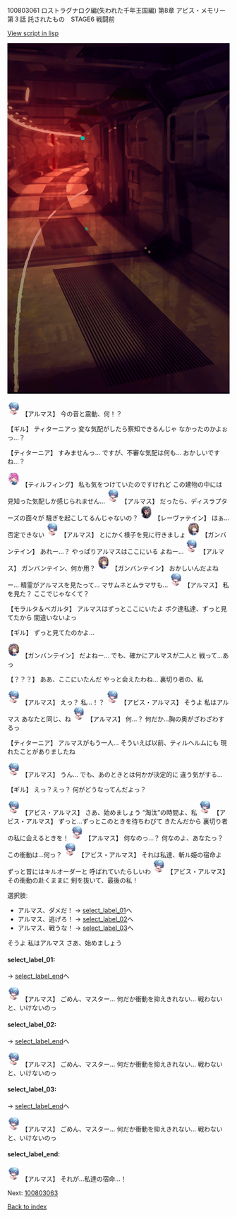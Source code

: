 100803061 ロストラグナロク編(失われた千年王国編) 第8章 アビス・メモリー 第３話 託されたもの　STAGE6 戦闘前

[View script in lisp](../scripts/100803061.txt)

![red_corridor.png](../images/backgrounds/red_corridor.png)

<img src="../images/units/3840001.png" alt="3840001.png" height="34"/>
【アルマス】
今の音と震動、何！？

【ギル】
ティターニアっ
変な気配がしたら察知できるんじゃ
なかったのかよぉっ…？

【ティターニア】
すみませんっ…
ですが、不審な気配は何も…
おかしいですね…？

<img src="../images/units/3101411.png" alt="3101411.png" height="34"/>
【ティルフィング】
私も気をつけていたのですけれど
この建物の中には
見知った気配しか感じられません…

<img src="../images/units/3840001.png" alt="3840001.png" height="34"/>
【アルマス】
だったら、ディスラプターズの面々が
騒ぎを起こしてるんじゃないの？

<img src="../images/units/3100211.png" alt="3100211.png" height="34"/>
【レーヴァテイン】
はぁ…否定できない

<img src="../images/units/3840001.png" alt="3840001.png" height="34"/>
【アルマス】
とにかく様子を見に行きましょ

<img src="../images/units/3600211.png" alt="3600211.png" height="34"/>
【ガンバンテイン】
あれー…？
やっぱりアルマスはここにいる
よねー…

<img src="../images/units/3840001.png" alt="3840001.png" height="34"/>
【アルマス】
ガンバンテイン、何か用？

<img src="../images/units/3600211.png" alt="3600211.png" height="34"/>
【ガンバンテイン】
おかしいんだよねー…
精霊がアルマスを見たって…
マサムネとムラマサも…

<img src="../images/units/3840001.png" alt="3840001.png" height="34"/>
【アルマス】
私を見た？
ここでじゃなくて？

【モラルタ＆ベガルタ】
アルマスはずっとここにいたよ
ボク達私達、ずっと見てたから
間違いないよっ

【ギル】
ずっと見てたのかよ…

<img src="../images/units/3600211.png" alt="3600211.png" height="34"/>
【ガンバンテイン】
だよねー…
でも、確かにアルマスが二人と
戦って…あっ

【？？？】
ああ、ここにいたんだ
やっと会えたわね…
裏切り者の、私

<img src="../images/units/3840001.png" alt="3840001.png" height="34"/>
【アルマス】
えっ？
私…！？

<img src="../images/units/3840001.png" alt="3840001.png" height="34"/>
【アビス・アルマス】
そうよ
私はアルマス
あなたと同じ、ね

<img src="../images/units/3840001.png" alt="3840001.png" height="34"/>
【アルマス】
何…？
何だか…胸の奥がざわざわするっ

【ティターニア】
アルマスがもう一人…
そういえば以前、ティルヘルムにも
現れたことがありましたね

<img src="../images/units/3840001.png" alt="3840001.png" height="34"/>
【アルマス】
うん…
でも、あのときとは何かが決定的に
違う気がする…

【ギル】
えっ？えっ？
何がどうなってんだよっ？

<img src="../images/units/3840001.png" alt="3840001.png" height="34"/>
【アビス・アルマス】
さあ、始めましょう
“淘汰”の時間よ、私

<img src="../images/units/3840001.png" alt="3840001.png" height="34"/>
【アビス・アルマス】
ずっと…ずっとこのときを待ちわびて
きたんだから
裏切り者の私に会えるときを！

<img src="../images/units/3840001.png" alt="3840001.png" height="34"/>
【アルマス】
何なのっ…？
何なのよ、あなたっ？
この衝動は…何っ？

<img src="../images/units/3840001.png" alt="3840001.png" height="34"/>
【アビス・アルマス】
それは私達、斬ル姫の宿命よ
ずっと昔にはキルオーダーと
呼ばれていたらしいわ

<img src="../images/units/3840001.png" alt="3840001.png" height="34"/>
【アビス・アルマス】
その衝動の赴くままに
剣を抜いて、最後の私！

選択肢:
- アルマス、ダメだ！ → [select_label_01](#select_label_01)へ
- アルマス、逃げろ！ → [select_label_02](#select_label_02)へ
- アルマス、戦うな！ → [select_label_03](#select_label_03)へ

そうよ
私はアルマス
さあ、始めましょう

#### select_label_01:
 → [select_label_end](#select_label_end)へ

<img src="../images/units/3840001.png" alt="3840001.png" height="34"/>
【アルマス】
ごめん、マスター…
何だか衝動を抑えきれない…
戦わないと、いけないのっ

#### select_label_02:
 → [select_label_end](#select_label_end)へ

<img src="../images/units/3840001.png" alt="3840001.png" height="34"/>
【アルマス】
ごめん、マスター…
何だか衝動を抑えきれない…
戦わないと、いけないのっ

#### select_label_03:
 → [select_label_end](#select_label_end)へ

<img src="../images/units/3840001.png" alt="3840001.png" height="34"/>
【アルマス】
ごめん、マスター…
何だか衝動を抑えきれない…
戦わないと、いけないのっ

#### select_label_end:

<img src="../images/units/3840001.png" alt="3840001.png" height="34"/>
【アルマス】
それが…私達の宿命…！

Next: [100803063](100803063.md)

[Back to index](index.md)
